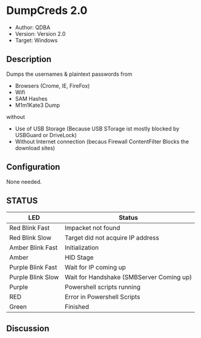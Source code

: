 # DumpCreds 2.0 
* Author: QDBA
* Version: Version 2.0
* Target: Windows

## Description

Dumps the usernames & plaintext passwords from 
 - Browsers (Crome, IE, FireFox)
 - Wifi 
 - SAM Hashes
 - M1m1Kate3 Dump
 
 without 
 - Use of USB Storage (Because USB STorage ist mostly blocked by USBGuard or DriveLock)
 - Without Internet connection (becaus Firewall ContentFilter Blocks the download sites)
 

## Configuration

None needed. 

## STATUS

| LED                | Status                                       |
| ------------------ | -------------------------------------------- |
| Red Blink Fast     | Impacket not found
| Red Blink Slow     | Target did not acquire IP address
| Amber Blink Fast   | Initialization
| Amber              | HID Stage
| Purple Blink Fast  | Wait for IP coming up
| Purple Blink Slow  | Wait for Handshake (SMBServer Coming up)
| Purple             | Powershell scripts running  
| RED                | Error in Powershell Scripts
| Green              | Finished

## Discussion
